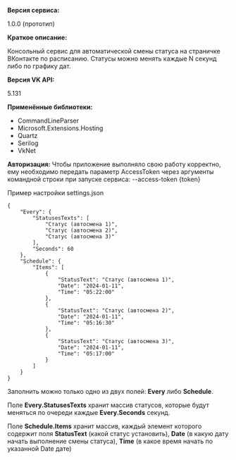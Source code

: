 **Версия сервиса:**

1.0.0 (прототип)

**Краткое описание:**

Консольный сервис для автоматической смены статуса на страничке ВКонтакте по расписанию.
Статусы можно менять каждые N секунд либо по графику дат.

**Версия VK API:**

5.131

**Применённые библиотеки:**
- CommandLineParser
- Microsoft.Extensions.Hosting
- Quartz
- Serilog
- VkNet

**Авторизация:**
Чтобы приложение выполняло свою работу корректно, ему необходимо передать параметр AccessToken через аргументы командной строки при запуске сервиса:
--access-token {token}

Пример настройки settings.json
```
{
    "Every": {
        "StatusesTexts": [
            "Статус (автосмена 1)",
            "Статус (автосмена 2)",
            "Статус (автосмена 3)"
        ],
        "Seconds": 60
    },
    "Schedule": {
        "Items": [
            {
                "StatusText": "Статус (автосмена 1)",
                "Date": "2024-01-11",
                "Time": "05:22:00"
            },
            {
                "StatusText": "Статус (автосмена 2)",
                "Date": "2024-01-11",
                "Time": "05:16:30"
            },
            {
                "StatusText": "Статус (автосмена 3)",
                "Date": "2024-01-11",
                "Time": "05:17:00"
            }
        ]
    }
}
```

Заполнить можно только одно из двух полей: **Every** либо **Schedule**.

Поле **Every.StatusesTexts** хранит массив статусов, которые будут меняться по очереди каждые **Every.Seconds** секунд.

Поле **Schedule.Items** хранит массив, каждый элемент которого содержит поля **StatusText** (какой статус установить), **Date** (в какую дату начать выполнение смены статуса), **Time** (в какое время начать по указанной Date дате)
